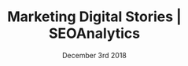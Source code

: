 ---
layout: ampstory
title: Marketing Digital Stories | SEOAnalytics
date: December 3rd 2018
cover:
   title: SEO com Dados. Dados com Inteligência
   subtitle: <h2>acompanhe de perto...</h2>
   background: /images/pages/estrategia-marketing.jpg
pages: 
 - page-number: 1
   layout: vertical
   top: <h1>Dados sem Análise são apenas Dados</h1>
   background: /images/data-analytics.jpg
 - page-number: 2
   layout: thirds
   top: <h1>Planejamento Estratégico de SEO</h1>
   middle: <h2>What 🔥</h2>
   background: /images/planejamento-estrategico-seo.jpg
   cta:
      link: https://seoanalytics.com.br/2018/09/14/planejamento-estrategico-de-seo/
      text: Faça o seu!
 - page-number: 3
   layout: thirds
   h1: Inbound Marketing, você sabe o que é?
   text: 
   background: http://z2-ec2.images-amazon.com/images/P/0375700021._SX_SCRMZZZZZZZ_V196021930_.jpg
   cta:
      link: https://seoanalytics.com.br/2018/12/01/inbound-marketing/
      text: Leia para saber mais!
---